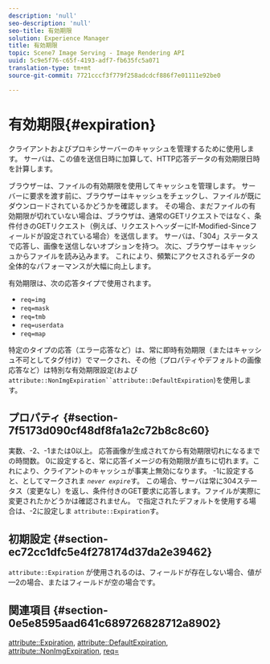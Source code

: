 ```yaml
---
description: 'null'
seo-description: 'null'
seo-title: 有効期限
solution: Experience Manager
title: 有効期限
topic: Scene7 Image Serving - Image Rendering API
uuid: 5c9e5f76-c65f-4193-adf7-fb635fc5a071
translation-type: tm+mt
source-git-commit: 7721cccf3f779f258adcdcf886f7e01111e92be0

---
```



# 有効期限{#expiration}

クライアントおよびプロキシサーバーのキャッシュを管理するために使用します。 サーバは、この値を送信日時に加算して、HTTP応答データの有効期限日時を計算します。

ブラウザーは、ファイルの有効期限を使用してキャッシュを管理します。 サーバーに要求を渡す前に、ブラウザーはキャッシュをチェックし、ファイルが既にダウンロードされているかどうかを確認します。 その場合、まだファイルの有効期限が切れていない場合は、ブラウザは、通常のGETリクエストではなく、条件付きのGETリクエスト（例えば、リクエストヘッダーにIf-Modified-Sinceフィールドが設定されている場合）を送信します。 サーバは、「304」ステータスで応答し、画像を送信しないオプションを持つ。 次に、ブラウザーはキャッシュからファイルを読み込みます。 これにより、頻繁にアクセスされるデータの全体的なパフォーマンスが大幅に向上します。

有効期限は、次の応答タイプで使用されます。

* `req=img`
* `req=mask`
* `req=tmb`
* `req=userdata`
* `req=map`

特定のタイプの応答（エラー応答など）は、常に即時有効期限（またはキャッシュ不可としてタグ付け）でマークされ、その他（プロパティやデフォルトの画像応答など）は特別な有効期限設定(および `attribute::NonImgExpiration``attribute::DefaultExpiration`)を使用します。

## プロパティ {#section-7f5173d090cf48df8fa1a2c72b8c8c60}

実数、-2、-1または0以上。 応答画像が生成されてから有効期限切れになるまでの時間数。 0に設定すると、常に応答イメージの有効期限が直ちに切れます。これにより、クライアントのキャッシュが事実上無効になります。 -1に設定すると、としてマークされま *`never expire`*&#x200B;す。 この場合、サーバは常に304ステータス（変更なし）を返し、条件付きのGET要求に応答します。ファイルが実際に変更されたかどうかは確認されません。 で指定されたデフォルトを使用する場合は、-2に設定しま `attribute::Expiration`す。

## 初期設定 {#section-ec72cc1dfc5e4f278174d37da2e39462}

`attribute::Expiration` が使用されるのは、フィールドが存在しない場合、値が —2の場合、またはフィールドが空の場合です。

## 関連項目 {#section-0e5e8595aad641c689726828712a8902}

[attribute::Expiration](../../../../../../is-api/image-catalog/image-serving-api-ref/c-image-catalog-reference/c-attributes-reference/r-expiration.md#reference-a0bf4686425d4e00b8014c4950fb62b7), [attribute::DefaultExpiration](../../../../../../is-api/image-catalog/image-serving-api-ref/c-image-catalog-reference/c-attributes-reference/r-defaultexpiration.md#reference-0526166fab654fceb243b75d1ea4f0cf), [attribute::NonImgExpiration](../../../../../../is-api/image-catalog/image-serving-api-ref/c-image-catalog-reference/c-attributes-reference/r-nonimgexpiration.md#reference-a8066cd0d24b4ea98100ade4821f1f9d), [req=](../../../../../../is-api/http-ref/image-serving-api-ref/c-http-protocol-reference/c-command-reference/r-req/r-req.md#reference-907cdb4a97034db7ad94695f25552e76)
